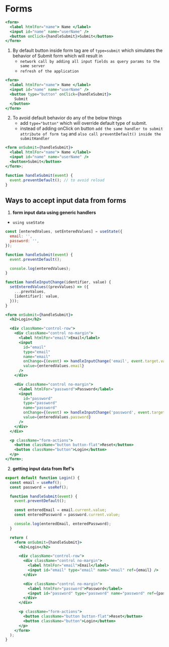 # Forms

```jsx
<form>
  <label htmlFor="name"> Name </label>
  <input id="name" name="userName" />
  <button onClick={handleSubmit}>Submit</button>
</form>
```

1. By default button inside form tag are of `type=submit` which simulates the behavior of Submit form which will result in
   - `network call by adding all input fields as query params to the same server`
   - `refresh of the application`

```jsx
<form>
  <label htmlFor="name"> Name </label>
  <input id="name" name="userName" />
  <button type="button" onClick={handleSubmit}>
    Submit
  </button>
</form>
```

2. To avoid default behavior do any of the below things
   - add `type="button"` which will override default type of submit.
   - instead of adding onClick on button `add the same handler to submit attribute of form tag` and `also call preventDefault() inside the submitHandler`

```jsx
<form onSubmit={handleSubmit}>
  <label htmlFor="name"> Name </label>
  <input id="name" name="userName" />
  <button>Submit</button>
</form>;

function handleSubmit(event) {
  event.preventDefault(); // to avoid reload
}
```

## Ways to accept input data from forms

1. **form input data using generic handlers**

- `using useState`

```jsx
const [enteredValues, setEnteredValues] = useState({
  email: '',
  password: '',
});

function handleSubmit(event) {
  event.preventDefault();

  console.log(enteredValues);
}

function handleInputChange(identifier, value) {
  setEnteredValues((prevValues) => ({
    ...prevValues,
    [identifier]: value,
  }));
}

<form onSubmit={handleSubmit}>
  <h2>Login</h2>

  <div className="control-row">
    <div className="control no-margin">
      <label htmlFor="email">Email</label>
      <input
        id="email"
        type="email"
        name="email"
        onChange={(event) => handleInputChange('email', event.target.value)}
        value={enteredValues.email}
      />
    </div>

    <div className="control no-margin">
      <label htmlFor="password">Password</label>
      <input
        id="password"
        type="password"
        name="password"
        onChange={(event) => handleInputChange('password', event.target.value)}
        value={enteredValues.password}
      />
    </div>
  </div>

  <p className="form-actions">
    <button className="button button-flat">Reset</button>
    <button className="button">Login</button>
  </p>
</form>;
```

2. **getting input data from Ref's**

```jsx
export default function Login() {
  const email = useRef();
  const password = useRef();

  function handleSubmit(event) {
    event.preventDefault();

    const enteredEmail = email.current.value;
    const enteredPassword = password.current.value;

    console.log(enteredEmail, enteredPassword);
  }

  return (
    <form onSubmit={handleSubmit}>
      <h2>Login</h2>

      <div className="control-row">
        <div className="control no-margin">
          <label htmlFor="email">Email</label>
          <input id="email" type="email" name="email" ref={email} />
        </div>

        <div className="control no-margin">
          <label htmlFor="password">Password</label>
          <input id="password" type="password" name="password" ref={password} />
        </div>
      </div>

      <p className="form-actions">
        <button className="button button-flat">Reset</button>
        <button className="button">Login</button>
      </p>
    </form>
  );
}
```
